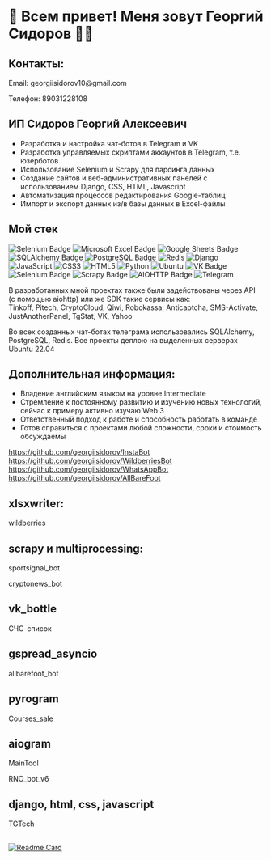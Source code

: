 # 👋 Всем привет! Меня зовут Георгий Сидоров 👨‍💻

## Контакты: 
Email: georgiis&#x2060;idorov10@&#x2060;gmail.com

Телефон: 89031228108

## ИП Сидоров Георгий Алексеевич
- Разработка и настройка чат-ботов в Telegram и VK
- Разработка управляемых скриптами аккаунтов в Telegram, т.е. юзерботов
- Использование Selenium и Scrapy для парсинга данных
- Создание сайтов и веб-административных панелей с использованием Django, CSS, HTML, Javascript
- Автоматизация процессов редактирования Google-таблиц
- Импорт и экспорт данных из/в базы данных в Excel-файлы

## Мой стек
![Selenium Badge](https://img.shields.io/badge/Selenium-43B02A?logo=selenium&logoColor=fff&style=for-the-badge)
![Microsoft Excel Badge](https://img.shields.io/badge/Microsoft%20Excel-217346?logo=microsoftexcel&logoColor=fff&style=for-the-badge)
![Google Sheets Badge](https://img.shields.io/badge/Google%20Sheets-34A853?logo=googlesheets&logoColor=fff&style=for-the-badge)
![SQLAlchemy Badge](https://img.shields.io/badge/SQLAlchemy-D71F00?logo=sqlalchemy&logoColor=fff&style=for-the-badge)
![PostgreSQL Badge](https://img.shields.io/badge/PostgreSQL-4169E1?logo=postgresql&logoColor=fff&style=for-the-badge)
![Redis](https://img.shields.io/badge/redis-%23DD0031.svg?style=for-the-badge&logo=redis&logoColor=white)
![Django](https://img.shields.io/badge/django-%23092E20.svg?style=for-the-badge&logo=django&logoColor=white)
![JavaScript](https://img.shields.io/badge/javascript-%23323330.svg?style=for-the-badge&logo=javascript&logoColor=%23F7DF1E)
![CSS3](https://img.shields.io/badge/css3-%231572B6.svg?style=for-the-badge&logo=css3&logoColor=white)
![HTML5](https://img.shields.io/badge/html5-%23E34F26.svg?style=for-the-badge&logo=html5&logoColor=white)
![Python](https://img.shields.io/badge/python-3670A0?style=for-the-badge&logo=python&logoColor=ffdd54)
![Ubuntu](https://img.shields.io/badge/Ubuntu-E95420?style=for-the-badge&logo=ubuntu&logoColor=white)
![VK Badge](https://img.shields.io/badge/VK-07F?logo=vk&logoColor=fff&style=for-the-badge)
![Selenium Badge](https://img.shields.io/badge/Selenium-43B02A?logo=selenium&logoColor=fff&style=for-the-badge)
![Scrapy Badge](https://img.shields.io/badge/Scrapy-60A839?logo=scrapy&logoColor=fff&style=for-the-badge)
![AIOHTTP Badge](https://img.shields.io/badge/AIOHTTP-2C5BB4?logo=aiohttp&logoColor=fff&style=for-the-badge)
![Telegram](https://img.shields.io/badge/Telegram-2CA5E0?style=for-the-badge&logo=telegram&logoColor=white)


В разработанных мной проектах также были задействованы через API (с помощью aiohttp) или же SDK такие сервисы как: 
<br>Tinkoff, Pitech, CryptoCloud, Qiwi, Robokassa, Anticaptcha, SMS-Activate, JustAnotherPanel, TgStat, VK, Yahoo


Во всех созданных чат-ботах телеграма использовались SQLAlchemy, PostgreSQL, Redis. Все проекты деплою на выделенных серверах Ubuntu 22.04


## Дополнительная информация:
- Владение английским языком на уровне Intermediate
- Стремление к постоянному развитию и изучению новых технологий, сейчас к примеру активно изучаю Web 3
- Ответственный подход к работе и способность работать в команде
- Готов справиться с проектами любой сложности, сроки и стоимость обсуждаемы


https://github.com/georgiisidorov/InstaBot <br>
https://github.com/georgiisidorov/WildberriesBot <br>
https://github.com/georgiisidorov/WhatsAppBot <br>
https://github.com/georgiisidorov/AllBareFoot <br>

## xlsxwriter:
wildberries
## scrapy и multiprocessing:
sportsignal_bot

cryptonews_bot
## vk_bottle
СЧС-список
## gspread_asyncio
allbarefoot_bot
## pyrogram
Courses_sale
## aiogram




MainTool

RNO_bot_v6
## django, html, css, javascript
TGTech

##

[![Readme Card](https://github-readme-stats.vercel.app/api/pin/?username=anuraghazra&repo=github-readme-stats)](https://github.com/anuraghazra/github-readme-stats)





